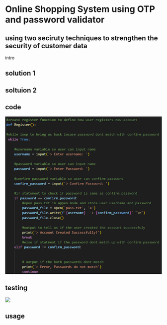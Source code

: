 # Online Shopping System using OTP and password validator

## using two seciruty techniques to strengthen the security of customer data 

intro

## solution 1

## soltuion 2

## code 
<img src="images/signup.PNG">

## testing

<img src="images/video.gif">

## usage
